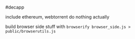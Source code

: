 #decapp

include ethereum, webtorrent
do nothing actually

build browser side stuff with `browserify browser_side.js > public/browserutils.js`


